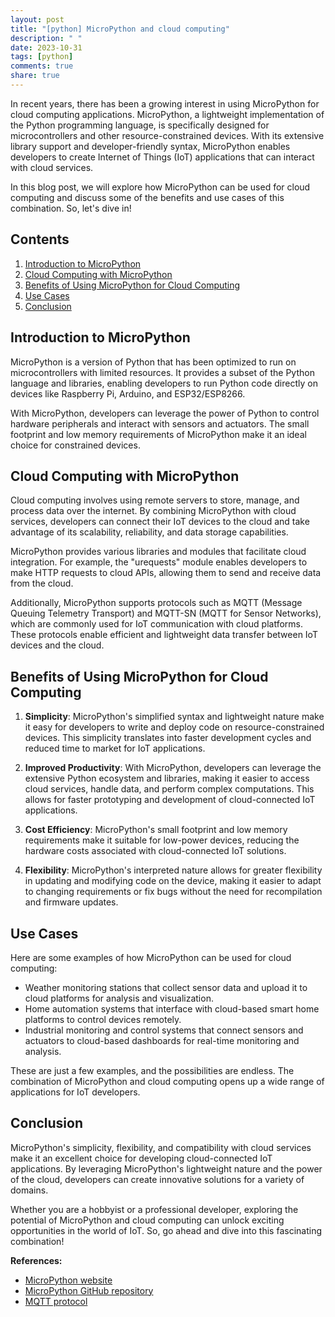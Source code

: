 ```yaml
---
layout: post
title: "[python] MicroPython and cloud computing"
description: " "
date: 2023-10-31
tags: [python]
comments: true
share: true
---
```


In recent years, there has been a growing interest in using MicroPython for cloud computing applications. MicroPython, a lightweight implementation of the Python programming language, is specifically designed for microcontrollers and other resource-constrained devices. With its extensive library support and developer-friendly syntax, MicroPython enables developers to create Internet of Things (IoT) applications that can interact with cloud services.

In this blog post, we will explore how MicroPython can be used for cloud computing and discuss some of the benefits and use cases of this combination. So, let's dive in!

## Contents
1. [Introduction to MicroPython](#introduction-to-micropython)
2. [Cloud Computing with MicroPython](#cloud-computing-with-micropython)
3. [Benefits of Using MicroPython for Cloud Computing](#benefits-of-using-micropython-for-cloud-computing)
4. [Use Cases](#use-cases)
5. [Conclusion](#conclusion)

## Introduction to MicroPython

MicroPython is a version of Python that has been optimized to run on microcontrollers with limited resources. It provides a subset of the Python language and libraries, enabling developers to run Python code directly on devices like Raspberry Pi, Arduino, and ESP32/ESP8266.

With MicroPython, developers can leverage the power of Python to control hardware peripherals and interact with sensors and actuators. The small footprint and low memory requirements of MicroPython make it an ideal choice for constrained devices.

## Cloud Computing with MicroPython

Cloud computing involves using remote servers to store, manage, and process data over the internet. By combining MicroPython with cloud services, developers can connect their IoT devices to the cloud and take advantage of its scalability, reliability, and data storage capabilities.

MicroPython provides various libraries and modules that facilitate cloud integration. For example, the "urequests" module enables developers to make HTTP requests to cloud APIs, allowing them to send and receive data from the cloud.

Additionally, MicroPython supports protocols such as MQTT (Message Queuing Telemetry Transport) and MQTT-SN (MQTT for Sensor Networks), which are commonly used for IoT communication with cloud platforms. These protocols enable efficient and lightweight data transfer between IoT devices and the cloud.

## Benefits of Using MicroPython for Cloud Computing

1. **Simplicity**: MicroPython's simplified syntax and lightweight nature make it easy for developers to write and deploy code on resource-constrained devices. This simplicity translates into faster development cycles and reduced time to market for IoT applications.

2. **Improved Productivity**: With MicroPython, developers can leverage the extensive Python ecosystem and libraries, making it easier to access cloud services, handle data, and perform complex computations. This allows for faster prototyping and development of cloud-connected IoT applications.

3. **Cost Efficiency**: MicroPython's small footprint and low memory requirements make it suitable for low-power devices, reducing the hardware costs associated with cloud-connected IoT solutions.

4. **Flexibility**: MicroPython's interpreted nature allows for greater flexibility in updating and modifying code on the device, making it easier to adapt to changing requirements or fix bugs without the need for recompilation and firmware updates.

## Use Cases

Here are some examples of how MicroPython can be used for cloud computing:

- Weather monitoring stations that collect sensor data and upload it to cloud platforms for analysis and visualization.
- Home automation systems that interface with cloud-based smart home platforms to control devices remotely.
- Industrial monitoring and control systems that connect sensors and actuators to cloud-based dashboards for real-time monitoring and analysis.

These are just a few examples, and the possibilities are endless. The combination of MicroPython and cloud computing opens up a wide range of applications for IoT developers.

## Conclusion

MicroPython's simplicity, flexibility, and compatibility with cloud services make it an excellent choice for developing cloud-connected IoT applications. By leveraging MicroPython's lightweight nature and the power of the cloud, developers can create innovative solutions for a variety of domains.

Whether you are a hobbyist or a professional developer, exploring the potential of MicroPython and cloud computing can unlock exciting opportunities in the world of IoT. So, go ahead and dive into this fascinating combination!

**References:**
- [MicroPython website](https://micropython.org/)
- [MicroPython GitHub repository](https://github.com/micropython/micropython)
- [MQTT protocol](https://mqtt.org/)